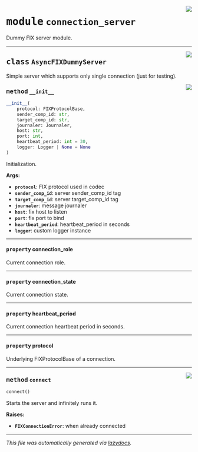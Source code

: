 <!-- markdownlint-disable -->

<a href="https://github.com/alexveden/asyncfix/blob/main/asyncfix/connection_server.py#L0"><img align="right" style="float:right;" src="https://img.shields.io/badge/-source-cccccc?style=flat-square"></a>

# <kbd>module</kbd> `connection_server`
Dummy FIX server module. 



---

<a href="https://github.com/alexveden/asyncfix/blob/main/asyncfix/connection_server.py#L11"><img align="right" style="float:right;" src="https://img.shields.io/badge/-source-cccccc?style=flat-square"></a>

## <kbd>class</kbd> `AsyncFIXDummyServer`
Simple server which supports only single connection (just for testing). 

<a href="https://github.com/alexveden/asyncfix/blob/main/asyncfix/connection_server.py#L14"><img align="right" style="float:right;" src="https://img.shields.io/badge/-source-cccccc?style=flat-square"></a>

### <kbd>method</kbd> `__init__`

```python
__init__(
    protocol: FIXProtocolBase,
    sender_comp_id: str,
    target_comp_id: str,
    journaler: Journaler,
    host: str,
    port: int,
    heartbeat_period: int = 30,
    logger: Logger | None = None
)
```

Initialization. 



**Args:**
 
 - <b>`protocol`</b>:  FIX protocol used in codec 
 - <b>`sender_comp_id`</b>:  server sender_comp_id tag 
 - <b>`target_comp_id`</b>:  server target_comp_id tag 
 - <b>`journaler`</b>:  message journaler 
 - <b>`host`</b>:  fix host to listen 
 - <b>`port`</b>:  fix port to bind 
 - <b>`heartbeat_period`</b>:  heartbeat_period in seconds 
 - <b>`logger`</b>:  custom logger instance 


---

#### <kbd>property</kbd> connection_role

Current connection role. 

---

#### <kbd>property</kbd> connection_state

Current connection state. 

---

#### <kbd>property</kbd> heartbeat_period

Current connection heartbeat period in seconds. 

---

#### <kbd>property</kbd> protocol

Underlying FIXProtocolBase of a connection. 



---

<a href="https://github.com/alexveden/asyncfix/blob/main/asyncfix/connection_server.py#L49"><img align="right" style="float:right;" src="https://img.shields.io/badge/-source-cccccc?style=flat-square"></a>

### <kbd>method</kbd> `connect`

```python
connect()
```

Starts the server and infinitely runs it. 



**Raises:**
 
 - <b>`FIXConnectionError`</b>:  when already connected 




---

_This file was automatically generated via [lazydocs](https://github.com/ml-tooling/lazydocs)._
